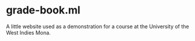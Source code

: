 # grade-book.ml
A little website used as a demonstration for a course at the University of the West Indies Mona.
